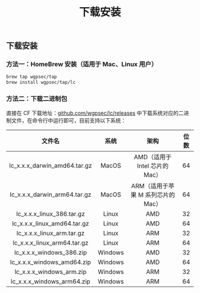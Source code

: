 ﻿---
title: 下载安装
---

## 下载安装

### 方法一：HomeBrew 安装（适用于 Mac、Linux 用户）

```bash
brew tap wgpsec/tap
brew install wgpsec/tap/lc
```

### 方法二：下载二进制包

直接在 CF 下载地址：[github.com/wgpsec/lc/releases](https://github.com/wgpsec/lc/releases) 中下载系统对应的二进制文件，在命令行中运行即可，目前支持以下系统：

|            文件名            |  系统   |                架构                | 位数 |
| :--------------------------: | :-----: | :--------------------------------: | :--: |
| lc_x.x.x_darwin_amd64.tar.gz |  MacOS  |   AMD（适用于 Intel 芯片的 Mac）   |  64  |
| lc_x.x.x_darwin_arm64.tar.gz |  MacOS  | ARM（适用于苹果 M 系列芯片的 Mac） |  64  |
|  lc_x.x.x_linux_386.tar.gz   |  Linux  |                AMD                 |  32  |
| lc_x.x.x_linux_amd64.tar.gz  |  Linux  |                AMD                 |  64  |
| lc_x.x.x_linux_arm.tar.gz    |  Linux  |                ARM                 |  32  |
| lc_x.x.x_linux_arm64.tar.gz  |  Linux  |                ARM                 |  64  |
|   lc_x.x.x_windows_386.zip   | Windows |                AMD                 |  32  |
|  lc_x.x.x_windows_amd64.zip  | Windows |                AMD                 |  64  |
|  lc_x.x.x_windows_arm.zip    | Windows |                ARM                 |  32  |
|  lc_x.x.x_windows_arm64.zip  | Windows |                ARM                 |  64  |


<Vssue />

<script>
export default {
    mounted () {
      this.$page.lastUpdated = "2024 年 4 月 6 日"
    }
  }
</script>